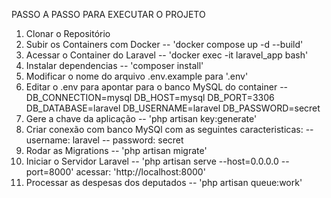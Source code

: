 PASSO A PASSO PARA EXECUTAR O PROJETO

1. Clonar o Repositório
2. Subir os Containers com Docker
  -- 'docker compose up -d --build'
3. Acessar o Container do Laravel
  -- 'docker exec -it laravel_app bash'
4. Instalar dependencias 
  -- 'composer install'
5. Modificar o nome do arquivo .env.example para '.env'
6. Editar o .env para apontar para o banco MySQL do container
  -- DB_CONNECTION=mysql
    DB_HOST=mysql
    DB_PORT=3306
    DB_DATABASE=laravel
    DB_USERNAME=laravel
    DB_PASSWORD=secret
7. Gere a chave da aplicação
  -- 'php artisan key:generate'
8. Criar conexão com banco MySQl com as seguintes caracteristicas:
  -- username: laravel
  -- password: secret
9. Rodar as Migrations
  -- 'php artisan migrate'
10. Iniciar o Servidor Laravel
  -- 'php artisan serve --host=0.0.0.0 --port=8000' acessar: 'http://localhost:8000'
11. Processar as despesas dos deputados
  -- 'php artisan queue:work'
